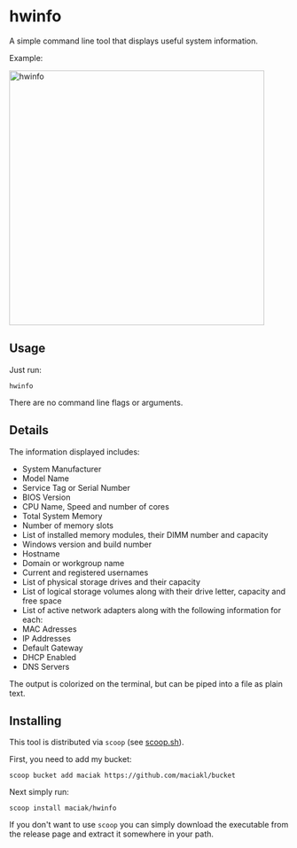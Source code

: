 # hwinfo

A simple command line tool that displays useful system information.

Example:

<img width="460" alt="hwinfo" src="https://github.com/user-attachments/assets/e1fa04bb-a8f5-4d28-bb21-bc009606fe52" />

## Usage

Just run:

    hwinfo

There are no command line flags or arguments.

## Details

The information displayed includes:

- System Manufacturer
- Model Name
- Service Tag or Serial Number
- BIOS Version
- CPU Name, Speed and number of cores
- Total System Memory
- Number of memory slots
- List of installed memory modules, their DIMM number and capacity
- Windows version and build number
- Hostname
- Domain or workgroup name
- Current and registered usernames
- List of physical storage drives and their capacity
- List of logical storage volumes along with their drive letter, capacity and free space
- List of active network adapters along with the following information for each:
 - MAC Adresses
 - IP Addresses
 - Default Gateway
 - DHCP Enabled
 - DNS Servers

 The output is colorized on the terminal, but can be piped into a file as plain text.

 ## Installing

 This tool is distributed via `scoop` (see [scoop.sh](https://scoop.sh)).

 First, you need to add my bucket:

    scoop bucket add maciak https://github.com/maciakl/bucket

 Next simply run:
 
    scoop install maciak/hwinfo

If you don't want to use `scoop` you can simply download the executable from the release page and extract it somewhere in your path.
